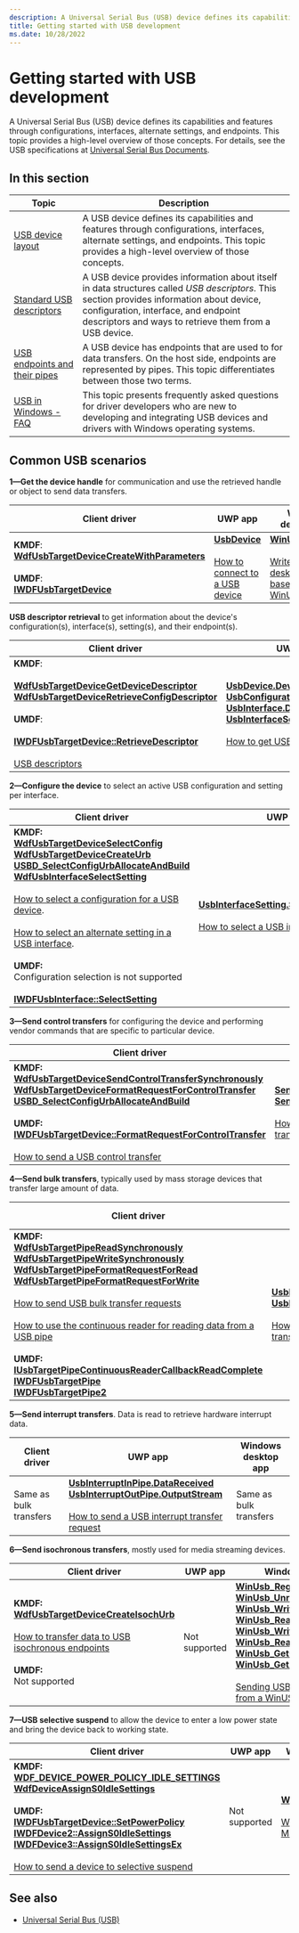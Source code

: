 ```yaml
---
description: A Universal Serial Bus (USB) device defines its capabilities and features through configurations, interfaces, alternate settings, and endpoints.
title: Getting started with USB development
ms.date: 10/28/2022
---
```


# Getting started with USB development

A Universal Serial Bus (USB) device defines its capabilities and features through configurations, interfaces, alternate settings, and endpoints. This topic provides a high-level overview of those concepts. For details, see the USB specifications at [Universal Serial Bus Documents]( https://go.microsoft.com/fwlink/p/?linkid=224892).

## In this section

| Topic | Description |
|---|---|
| [USB device layout](usb-device-layout.md) | A USB device defines its capabilities and features through configurations, interfaces, alternate settings, and endpoints. This topic provides a high-level overview of those concepts. |
| [Standard USB descriptors](standard-usb-descriptors.md) | A USB device provides information about itself in data structures called _USB descriptors_. This section provides information about device, configuration, interface, and endpoint descriptors and ways to retrieve them from a USB device. |
| [USB endpoints and their pipes](usb-endpoints-and-their-pipes.md) | A USB device has endpoints that are used to for data transfers. On the host side, endpoints are represented by pipes. This topic differentiates between those two terms. |
| [USB in Windows - FAQ](usb-faq--introductory-level.yml) | This topic presents frequently asked questions for driver developers who are new to developing and integrating USB devices and drivers with Windows operating systems. |

## Common USB scenarios

**1—Get the device handle** for communication and use the retrieved handle or object to send data transfers.

| Client driver | UWP app | Windows desktop app |
|---|---|---|
| **KMDF**:<br/>**[WdfUsbTargetDeviceCreateWithParameters](/windows-hardware/drivers/ddi/wdfusb/nf-wdfusb-wdfusbtargetdevicecreatewithparameters)**<br/><br/>**UMDF**:<br>**[IWDFUsbTargetDevice](/windows-hardware/drivers/ddi/wudfusb/nn-wudfusb-iwdfusbtargetdevice)** | **[UsbDevice](/uwp/api/Windows.Devices.Usb.UsbDevice)**<br/><br/>[How to connect to a USB device](how-to-connect-to-a-usb-device--uwp-app-.md) | **[WinUsb_Initialize](/windows/win32/api/winusb/nf-winusb-winusb_initialize)**<br/><br/>[Write a Windows desktop app based on the WinUSB template](how-to-write-a-windows-desktop-app-that-communicates-with-a-usb-device.md) |

**USB descriptor retrieval** to get information about the device's configuration(s), interface(s), setting(s), and their endpoint(s).

| Client driver | UWP app | Windows desktop app |
|---|---|---|
| **KMDF**:<br><br/>**[WdfUsbTargetDeviceGetDeviceDescriptor](/windows-hardware/drivers/ddi/wdfusb/nf-wdfusb-wdfusbtargetdevicegetdevicedescriptor)**<br/>**[WdfUsbTargetDeviceRetrieveConfigDescriptor](/windows-hardware/drivers/ddi/wdfusb/nf-wdfusb-wdfusbtargetdeviceretrieveconfigdescriptor)**<br/><br/>**UMDF**:<br/><br/>**[IWDFUsbTargetDevice::RetrieveDescriptor](/windows-hardware/drivers/ddi/wudfusb/nf-wudfusb-iwdfusbtargetdevice-retrievedescriptor)**<br/><br/>[USB descriptors](usb-descriptors.md) | **[UsbDevice.DeviceDescriptor](/uwp/api/Windows.Devices.Usb.UsbDevice#Windows_Devices_Usb_UsbDevice_DeviceDescriptor)**<br/>**[UsbConfiguration.Descriptors](/uwp/api/Windows.Devices.Usb.UsbConfiguration#Windows_Devices_Usb_UsbConfiguration_Descriptors)**<br/>**[UsbInterface.Descriptors](/uwp/api/Windows.Devices.Usb.UsbInterface#Windows_Devices_Usb_UsbInterface_Descriptors)**<br/>**[UsbInterfaceSetting.Descriptors](/uwp/api/Windows.Devices.Usb.UsbInterfaceSetting#Windows_Devices_Usb_UsbInterfaceSetting_Descriptors)**<br/><br/>[How to get USB descriptors](how-to-get-usb-descriptors--uwp-app-.md) | **[WinUsb_GetDescriptor](/windows/win32/api/winusb/nf-winusb-winusb_getdescriptor)**<br/>**[WinUsb_QueryInterfaceSettings](/windows/win32/api/winusb/nf-winusb-winusb_queryinterfacesettings)**<br/>**[WinUsb_QueryPipe](/windows/win32/api/winusb/nf-winusb-winusb_querypipe)**<br/><br/>[Query the Device for USB Descriptors](using-winusb-api-to-communicate-with-a-usb-device.md#step-2-query-the-device-for-usb-descriptors) |

**2—Configure the device** to select an active USB configuration and setting per interface.

| Client driver | UWP app | Windows desktop app |
|---|---|---|
| **KMDF:**<br/>**[WdfUsbTargetDeviceSelectConfig](/windows-hardware/drivers/ddi/wdfusb/nf-wdfusb-wdfusbtargetdeviceselectconfig)**<br/>**[WdfUsbTargetDeviceCreateUrb](/windows-hardware/drivers/ddi/wdfusb/nf-wdfusb-wdfusbtargetdevicecreateurb)**<br/>**[USBD_SelectConfigUrbAllocateAndBuild](/windows-hardware/drivers/ddi/usbdlib/nf-usbdlib-usbd_selectconfigurballocateandbuild)**<br/>**[WdfUsbInterfaceSelectSetting](/windows-hardware/drivers/ddi/wdfusb/nf-wdfusb-wdfusbinterfaceselectsetting)**<br/><br/>[How to select a configuration for a USB device](how-to-select-a-configuration-for-a-usb-device.md).<br/><br/>[How to select an alternate setting in a USB interface](select-a-usb-alternate-setting.md).<br/><br/>**UMDF:**<br/>Configuration selection is not supported<br/><br/>**[IWDFUsbInterface::SelectSetting](/windows-hardware/drivers/ddi/wudfusb/nf-wudfusb-iwdfusbinterface-selectsetting)** | **[UsbInterfaceSetting.SelectSettingAsync](/uwp/api/Windows.Devices.Usb.UsbInterfaceSetting#Windows_Devices_Usb_UsbInterfaceSetting_SelectSettingAsync)**<br/><br/>[How to select a USB interface setting](how-to-select-a-usb-interface-setting--uwp-app-.md) | **[WinUsb_SetCurrentAlternateSetting](/windows/win32/api/winusb/nf-winusb-winusb_setcurrentalternatesetting)** |

**3—Send control transfers** for configuring the device and performing vendor commands that are specific to particular device.

| Client driver | UWP app | Windows desktop app |
|---|---|---|
| **KMDF:**<br/>**[WdfUsbTargetDeviceSendControlTransferSynchronously](/windows-hardware/drivers/ddi/wdfusb/nf-wdfusb-wdfusbtargetdevicesendcontroltransfersynchronously)**<br/>**[WdfUsbTargetDeviceFormatRequestForControlTransfer](/windows-hardware/drivers/ddi/wdfusb/nf-wdfusb-wdfusbtargetdeviceformatrequestforcontroltransfer)**<br/>**[USBD_SelectConfigUrbAllocateAndBuild](/windows-hardware/drivers/ddi/usbdlib/nf-usbdlib-usbd_selectconfigurballocateandbuild)**<br/><br/>**UMDF:**<br/>**[IWDFUsbTargetDevice::FormatRequestForControlTransfer](/windows-hardware/drivers/ddi/wudfusb/nf-wudfusb-iwdfusbtargetdevice-formatrequestforcontroltransfer)**<br/><br/>[How to send a USB control transfer](usb-control-transfer.md) | **[SendControlInTransferAsync](/uwp/api/Windows.Devices.Usb.UsbDevice#Windows_Devices_Usb_UsbDevice_SendControlInTransferAsync_Windows_Devices_Usb_UsbSetupPacket_)**<br/>**[SendControlOutTransferAsync](/uwp/api/Windows.Devices.Usb.UsbDevice#Windows_Devices_Usb_UsbDevice_SendControlOutTransferAsync_Windows_Devices_Usb_UsbSetupPacket_)**<br/><br/>[How to send a USB control transfer](how-to-send-a-usb-control-transfer--uwp-app-.md) | **[WinUsb_ControlTransfer](/windows/win32/api/winusb/nf-winusb-winusb_controltransfer)**<br/><br/>[Send Control Transfer to the Default Endpoint](using-winusb-api-to-communicate-with-a-usb-device.md#step-3-send-control-transfer-to-the-default-endpoint) |

**4—Send bulk transfers**, typically used by mass storage devices that transfer large amount of data.

| Client driver | UWP app | Windows desktop app |
|---|---|---|
| **KMDF:**<br/>**[WdfUsbTargetPipeReadSynchronously](/windows-hardware/drivers/ddi/wdfusb/nf-wdfusb-wdfusbtargetpipereadsynchronously)**<br/>**[WdfUsbTargetPipeWriteSynchronously](/windows-hardware/drivers/ddi/wdfusb/nf-wdfusb-wdfusbtargetpipewritesynchronously)**<br/>**[WdfUsbTargetPipeFormatRequestForRead](/windows-hardware/drivers/ddi/wdfusb/nf-wdfusb-wdfusbtargetpipeformatrequestforread)**<br/>**[WdfUsbTargetPipeFormatRequestForWrite](/windows-hardware/drivers/ddi/wdfusb/nf-wdfusb-wdfusbtargetpipeformatrequestforwrite)**<br/><br/>[How to send USB bulk transfer requests](usb-bulk-and-interrupt-transfer.md)<br/><br/>[How to use the continuous reader for reading data from a USB pipe](how-to-use-the-continous-reader-for-getting-data-from-a-usb-endpoint--umdf-.md)<br/><br/>**UMDF:**<br/>**[IUsbTargetPipeContinuousReaderCallbackReadComplete](/windows-hardware/drivers/ddi/wudfusb/nn-wudfusb-iusbtargetpipecontinuousreadercallbackreadcomplete)**<br/>**[IWDFUsbTargetPipe](/windows-hardware/drivers/ddi/wudfusb/nn-wudfusb-iwdfusbtargetpipe)**<br/>**[IWDFUsbTargetPipe2](/windows-hardware/drivers/ddi/wudfusb/nn-wudfusb-iwdfusbtargetpipe2)** | **[UsbBulkInPipe.InputStream](/uwp/api/Windows.Devices.Usb.UsbBulkInPipe#Windows_Devices_Usb_UsbBulkInPipe_InputStream)**<br/>**[UsbBulkOutPipe.OutputStream](/uwp/api/Windows.Devices.Usb.UsbBulkOutPipe#Windows_Devices_Usb_UsbBulkOutPipe_OutputStream)**<br/><br/>[How to send a USB bulk transfer request](how-to-send-a-usb-bulk-transfer--uwp-app-.md) | **[WinUsb_WritePipe](/windows/win32/api/winusb/nf-winusb-winusb_writepipe)**<br/>**[WinUsb_ReadPipe](/windows/win32/api/winusb/nf-winusb-winusb_readpipe)**<br/><br/>[Issue I/O Requests](using-winusb-api-to-communicate-with-a-usb-device.md#step-4-issue-io-requests) |

**5—Send interrupt transfers**. Data is read to retrieve hardware interrupt data.

| Client driver | UWP app | Windows desktop app |
|---|---|---|
| Same as bulk transfers | **[UsbInterruptInPipe.DataReceived](/uwp/api/Windows.Devices.Usb.UsbInterruptInPipe#Windows_Devices_Usb_UsbInterruptInPipe_DataReceived)**<br/>**[UsbInterruptOutPipe.OutputStream](/uwp/api/Windows.Devices.Usb.UsbInterruptOutPipe#Windows_Devices_Usb_UsbInterruptOutPipe_OutputStream)**<br/><br/>[How to send a USB interrupt transfer request](how-to-send-a-usb-interrupt-transfer--uwp-app-.md) | Same as bulk transfers |

**6—Send isochronous transfers**, mostly used for media streaming devices.

| Client driver | UWP app | Windows desktop app |
|---|---|---|
| **KMDF:**<br/>**[WdfUsbTargetDeviceCreateIsochUrb](/windows-hardware/drivers/ddi/wdfusb/nf-wdfusb-wdfusbtargetdevicecreateisochurb)**<br/><br/>[How to transfer data to USB isochronous endpoints](transfer-data-to-isochronous-endpoints.md)<br/><br/>**UMDF:**<br/>Not supported | Not supported | **[WinUsb_RegisterIsochBuffer](/windows/win32/api/winusb/nf-winusb-winusb_registerisochbuffer)**<br/>**[WinUsb_UnregisterIsochBuffer](/windows/win32/api/winusb/nf-winusb-winusb_unregisterisochbuffer)**<br/>**[WinUsb_WriteIsochPipeAsap](/windows/win32/api/winusb/nf-winusb-winusb_writeisochpipeasap)**<br/>**[WinUsb_ReadIsochPipeAsap](/windows/win32/api/winusb/nf-winusb-winusb_readisochpipeasap)**<br/>**[WinUsb_WriteIsochPipe](/windows/win32/api/winusb/nf-winusb-winusb_writeisochpipe)**<br/>**[WinUsb_ReadIsochPipe](/windows/win32/api/winusb/nf-winusb-winusb_readisochpipe)**<br/>**[WinUsb_GetCurrentFrameNumber](/windows/win32/api/winusb/nf-winusb-winusb_getcurrentframenumber)**<br/>**[WinUsb_GetAdjustedFrameNumber](/windows/win32/api/winusb/nf-winusb-winusb_getadjustedframenumber)**<br/><br/>[Sending USB isochronous transfers from a WinUSB desktop app](getting-set-up-to-use-windows-devices-usb.md) |

**7—USB selective suspend** to allow the device to enter a low power state and bring the device back to working state.

| Client driver | UWP app | Windows desktop app |
|---|---|---|
| **KMDF:**<br/>**[WDF_DEVICE_POWER_POLICY_IDLE_SETTINGS](/windows-hardware/drivers/ddi/wdfdevice/ns-wdfdevice-_wdf_device_power_policy_idle_settings)**<br/>**[WdfDeviceAssignS0IdleSettings](/windows-hardware/drivers/ddi/wdfdevice/nf-wdfdevice-wdfdeviceassigns0idlesettings)**<br/><br/>**UMDF:**<br/>**[IWDFUsbTargetDevice::SetPowerPolicy](/windows-hardware/drivers/ddi/wudfusb/nf-wudfusb-iwdfusbtargetdevice-setpowerpolicy)**<br/>**[IWDFDevice2::AssignS0IdleSettings](/windows-hardware/drivers/ddi/wudfddi/nf-wudfddi-iwdfdevice2-assigns0idlesettings)**<br/>**[IWDFDevice3::AssignS0IdleSettingsEx](/windows-hardware/drivers/ddi/wudfddi/nf-wudfddi-iwdfdevice3-assigns0idlesettingsex)**<br/><br/>[How to send a device to selective suspend](./index.md) | Not supported | **[WinUsb_SetPowerPolicy](/windows/win32/api/winusb/nf-winusb-winusb_setpowerpolicy)**<br/><br/>[WinUSB Power Management](winusb-power-management.md) |

## See also

- [Universal Serial Bus (USB)](../index.yml)